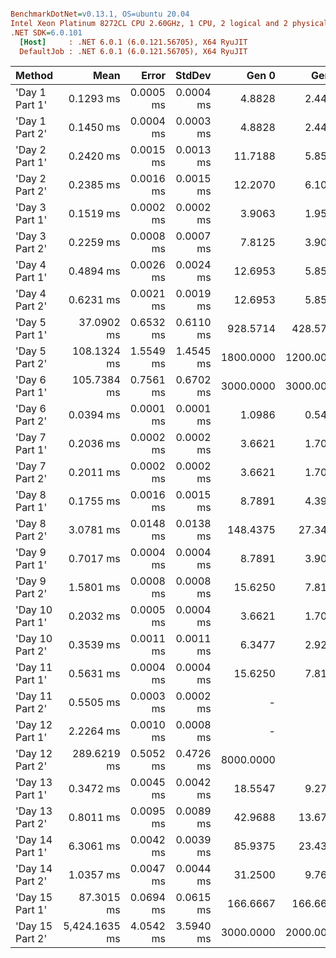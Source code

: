 ``` ini

BenchmarkDotNet=v0.13.1, OS=ubuntu 20.04
Intel Xeon Platinum 8272CL CPU 2.60GHz, 1 CPU, 2 logical and 2 physical cores
.NET SDK=6.0.101
  [Host]     : .NET 6.0.1 (6.0.121.56705), X64 RyuJIT
  DefaultJob : .NET 6.0.1 (6.0.121.56705), X64 RyuJIT


```
|          Method |          Mean |     Error |    StdDev |     Gen 0 |     Gen 1 |     Gen 2 |  Allocated |
|---------------- |--------------:|----------:|----------:|----------:|----------:|----------:|-----------:|
|  &#39;Day 1 Part 1&#39; |     0.1293 ms | 0.0005 ms | 0.0004 ms |    4.8828 |    2.4414 |         - |      89 KB |
|  &#39;Day 1 Part 2&#39; |     0.1450 ms | 0.0004 ms | 0.0003 ms |    4.8828 |    2.4414 |         - |      89 KB |
|  &#39;Day 2 Part 1&#39; |     0.2420 ms | 0.0015 ms | 0.0013 ms |   11.7188 |    5.8594 |         - |     216 KB |
|  &#39;Day 2 Part 2&#39; |     0.2385 ms | 0.0016 ms | 0.0015 ms |   12.2070 |    6.1035 |         - |     224 KB |
|  &#39;Day 3 Part 1&#39; |     0.1519 ms | 0.0002 ms | 0.0002 ms |    3.9063 |    1.9531 |         - |      75 KB |
|  &#39;Day 3 Part 2&#39; |     0.2259 ms | 0.0008 ms | 0.0007 ms |    7.8125 |    3.9063 |         - |     146 KB |
|  &#39;Day 4 Part 1&#39; |     0.4894 ms | 0.0026 ms | 0.0024 ms |   12.6953 |    5.8594 |         - |     244 KB |
|  &#39;Day 4 Part 2&#39; |     0.6231 ms | 0.0021 ms | 0.0019 ms |   12.6953 |    5.8594 |         - |     244 KB |
|  &#39;Day 5 Part 1&#39; |    37.0902 ms | 0.6532 ms | 0.6110 ms |  928.5714 |  428.5714 |  428.5714 |  19,839 KB |
|  &#39;Day 5 Part 2&#39; |   108.1324 ms | 1.5549 ms | 1.4545 ms | 1800.0000 | 1200.0000 |  800.0000 |  33,072 KB |
|  &#39;Day 6 Part 1&#39; |   105.7384 ms | 0.7561 ms | 0.6702 ms | 3000.0000 | 3000.0000 | 2400.0000 |  26,931 KB |
|  &#39;Day 6 Part 2&#39; |     0.0394 ms | 0.0001 ms | 0.0001 ms |    1.0986 |    0.5493 |         - |      21 KB |
|  &#39;Day 7 Part 1&#39; |     0.2036 ms | 0.0002 ms | 0.0002 ms |    3.6621 |    1.7090 |         - |      69 KB |
|  &#39;Day 7 Part 2&#39; |     0.2011 ms | 0.0002 ms | 0.0002 ms |    3.6621 |    1.7090 |         - |      69 KB |
|  &#39;Day 8 Part 1&#39; |     0.1755 ms | 0.0016 ms | 0.0015 ms |    8.7891 |    4.3945 |         - |     165 KB |
|  &#39;Day 8 Part 2&#39; |     3.0781 ms | 0.0148 ms | 0.0138 ms |  148.4375 |   27.3438 |         - |   2,730 KB |
|  &#39;Day 9 Part 1&#39; |     0.7017 ms | 0.0004 ms | 0.0004 ms |    8.7891 |    3.9063 |         - |     168 KB |
|  &#39;Day 9 Part 2&#39; |     1.5801 ms | 0.0008 ms | 0.0008 ms |   15.6250 |    7.8125 |         - |     312 KB |
| &#39;Day 10 Part 1&#39; |     0.2032 ms | 0.0005 ms | 0.0004 ms |    3.6621 |    1.7090 |         - |      71 KB |
| &#39;Day 10 Part 2&#39; |     0.3539 ms | 0.0011 ms | 0.0011 ms |    6.3477 |    2.9297 |         - |     123 KB |
| &#39;Day 11 Part 1&#39; |     0.5631 ms | 0.0004 ms | 0.0004 ms |   15.6250 |    7.8125 |         - |     294 KB |
| &#39;Day 11 Part 2&#39; |     0.5505 ms | 0.0003 ms | 0.0002 ms |         - |         - |         - |      11 KB |
| &#39;Day 12 Part 1&#39; |     2.2264 ms | 0.0010 ms | 0.0008 ms |         - |         - |         - |      20 KB |
| &#39;Day 12 Part 2&#39; |   289.6219 ms | 0.5052 ms | 0.4726 ms | 8000.0000 |         - |         - | 161,703 KB |
| &#39;Day 13 Part 1&#39; |     0.3472 ms | 0.0045 ms | 0.0042 ms |   18.5547 |    9.2773 |         - |     345 KB |
| &#39;Day 13 Part 2&#39; |     0.8011 ms | 0.0095 ms | 0.0089 ms |   42.9688 |   13.6719 |         - |     789 KB |
| &#39;Day 14 Part 1&#39; |     6.3061 ms | 0.0042 ms | 0.0039 ms |   85.9375 |   23.4375 |         - |   1,650 KB |
| &#39;Day 14 Part 2&#39; |     1.0357 ms | 0.0047 ms | 0.0044 ms |   31.2500 |    9.7656 |         - |     586 KB |
| &#39;Day 15 Part 1&#39; |    87.3015 ms | 0.0694 ms | 0.0615 ms |  166.6667 |  166.6667 |  166.6667 |   2,939 KB |
| &#39;Day 15 Part 2&#39; | 5,424.1635 ms | 4.0542 ms | 3.5940 ms | 3000.0000 | 2000.0000 | 1000.0000 |  65,655 KB |
